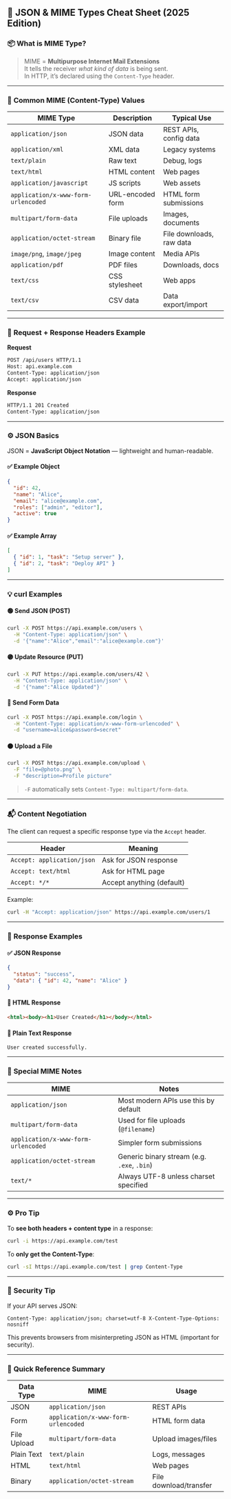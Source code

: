 ## 🧩 **JSON & MIME Types Cheat Sheet (2025 Edition)**

### 📦 **What is MIME Type?**

> MIME = **Multipurpose Internet Mail Extensions**  
> It tells the receiver _what kind of data_ is being sent.  
> In HTTP, it’s declared using the `Content-Type` header.

---

### 🧠 **Common MIME (Content-Type) Values**

|MIME Type|Description|Typical Use|
|---|---|---|
|`application/json`|JSON data|REST APIs, config data|
|`application/xml`|XML data|Legacy systems|
|`text/plain`|Raw text|Debug, logs|
|`text/html`|HTML content|Web pages|
|`application/javascript`|JS scripts|Web assets|
|`application/x-www-form-urlencoded`|URL-encoded form|HTML form submissions|
|`multipart/form-data`|File uploads|Images, documents|
|`application/octet-stream`|Binary file|File downloads, raw data|
|`image/png`, `image/jpeg`|Image content|Media APIs|
|`application/pdf`|PDF files|Downloads, docs|
|`text/css`|CSS stylesheet|Web apps|
|`text/csv`|CSV data|Data export/import|

---

### 🧾 **Request + Response Headers Example**

**Request**

```bash
POST /api/users HTTP/1.1
Host: api.example.com
Content-Type: application/json
Accept: application/json
```
**Response**

```bash
HTTP/1.1 201 Created
Content-Type: application/json
```
---

### ⚙️ **JSON Basics**

JSON = **JavaScript Object Notation** — lightweight and human-readable.

#### ✅ Example Object

```json
{
  "id": 42,
  "name": "Alice",
  "email": "alice@example.com",
  "roles": ["admin", "editor"],
  "active": true
}
```
#### ✅ Example Array

```json
[
  { "id": 1, "task": "Setup server" },
  { "id": 2, "task": "Deploy API" }
]
```

---

### 💡 **curl Examples**

#### 🟢 **Send JSON (POST)**

```bash
curl -X POST https://api.example.com/users \
  -H "Content-Type: application/json" \
  -d '{"name":"Alice","email":"alice@example.com"}'
```

#### 🟣 **Update Resource (PUT)**

```bash
curl -X PUT https://api.example.com/users/42 \
  -H "Content-Type: application/json" \
  -d '{"name":"Alice Updated"}'
```

#### 🔵 **Send Form Data**

```bash
curl -X POST https://api.example.com/login \
  -H "Content-Type: application/x-www-form-urlencoded" \
  -d "username=alice&password=secret"
```

#### 🟠 **Upload a File**

```bash
curl -X POST https://api.example.com/upload \
  -F "file=@photo.png" \
  -F "description=Profile picture"
```

> `-F` automatically sets `Content-Type: multipart/form-data`.

---

### 📬 **Content Negotiation**

The client can request a specific response type via the `Accept` header.

|Header|Meaning|
|---|---|
|`Accept: application/json`|Ask for JSON response|
|`Accept: text/html`|Ask for HTML page|
|`Accept: */*`|Accept anything (default)|

Example:

```bash
curl -H "Accept: application/json" https://api.example.com/users/1
```

---

### 🧱 **Response Examples**

#### ✅ **JSON Response**

```json
{
  "status": "success",
  "data": { "id": 42, "name": "Alice" }
}
```

#### 📄 **HTML Response**

```html
<html><body><h1>User Created</h1></body></html>
```

#### 🧾 **Plain Text Response**

```
User created successfully.
```

---

### 🧠 **Special MIME Notes**

|MIME|Notes|
|---|---|
|`application/json`|Most modern APIs use this by default|
|`multipart/form-data`|Used for file uploads (`@filename`)|
|`application/x-www-form-urlencoded`|Simpler form submissions|
|`application/octet-stream`|Generic binary stream (e.g. `.exe`, `.bin`)|
|`text/*`|Always UTF-8 unless charset specified|

---

### ⚙️ **Pro Tip**

To **see both headers + content type** in a response:

```bash
curl -i https://api.example.com/test
```

To **only get the Content-Type**:

```bash
curl -sI https://api.example.com/test | grep Content-Type
```

---

### 🔐 **Security Tip**

If your API serves JSON:

`Content-Type: application/json; charset=utf-8 X-Content-Type-Options: nosniff`

This prevents browsers from misinterpreting JSON as HTML (important for security).

---

### 🧩 **Quick Reference Summary**

| Data Type   | MIME                                | Usage                  |
| ----------- | ----------------------------------- | ---------------------- |
| JSON        | `application/json`                  | REST APIs              |
| Form        | `application/x-www-form-urlencoded` | HTML form data         |
| File Upload | `multipart/form-data`               | Upload images/files    |
| Plain Text  | `text/plain`                        | Logs, messages         |
| HTML        | `text/html`                         | Web pages              |
| Binary      | `application/octet-stream`          | File download/transfer |